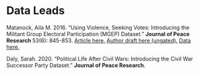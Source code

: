 Data Leads
==========

Matanock, Aila M. 2016. “Using Violence, Seeking Votes: Introducing the Militant Group Electoral Participation (MGEP) Dataset.” __Journal of Peace Research__ 53(6): 845-853. [Article here.](http://jpr.sagepub.com/content/53/6/845.abstract) [Author draft here (ungated).](https://papers.ssrn.com/sol3/papers.cfm?abstract_id=3205689) [Data here.](https://dataverse.harvard.edu/dataset.xhtml?persistentId=doi:10.7910/DVN/FB0R8A)

Daly, Sarah. 2020. “Political Life After Civil Wars: Introducing the Civil War Successor Party Dataset.” __Journal of Peace Research__.
